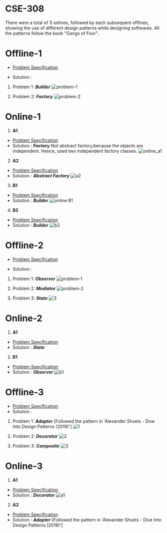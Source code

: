 # CSE-308
There were a total of 3 onlines, followed by each subsequent offlines, showing the use of different design patterns while designing softwares. All the patterns follow the book "Gangs of Four".

# Offline-1
* [Problem Specification](https://github.com/MubasshiraMusarrat/CSE-308/blob/main/Creational%20Pattern/Offline-1/Assingment%201.pdf)

* Solution : 
1. Problem 1: ***Builder***
![problem-1](https://user-images.githubusercontent.com/87219536/224553438-e2bf45f7-5afc-4cc3-8d12-f060beca862f.jpg)

2. Problem 2: ***Factory***
![problem-2](https://user-images.githubusercontent.com/87219536/223746079-c42ee437-4458-4732-9877-6fba17e679b7.jpg)

# Online-1
1. **A1**
* [Problem Specification](https://github.com/MubasshiraMusarrat/CSE-308/blob/main/Creational%20Pattern/Online-1/online_a1/CSE%20308_%20Online1%20-%20A1.pdf)
* Solution : ***Factory***  Not abstract factory,because the objects are independent. Hence, used two independent factory classes.
![online_a1](https://user-images.githubusercontent.com/87219536/224351613-68d6a692-bf66-494a-9282-fe96c88d444b.jpg)


2. **A2**
* [Problem Specification](https://github.com/MubasshiraMusarrat/CSE-308/blob/main/Creational%20Pattern/Online-1/online_a2/question.jpg)
* Solution : ***Abstract Factory*** 
![a2](https://github.com/MubasshiraMusarrat/CSE-308/assets/87219536/fa0e36f5-e803-4d38-acd2-c4d9e4c03264)


3. **B1**
* [Problem Specification](https://github.com/MubasshiraMusarrat/CSE-308/blob/main/Creational%20Pattern/Online-1/online%20B1/CSE%20308%20Online1(B1).pdf)
* Solution : ***Builder***
![online B1](https://user-images.githubusercontent.com/87219536/223748153-4b2c3229-2f30-476b-bada-82c2c9318362.jpg)


4. **B2**
* [Problem Specification](https://github.com/MubasshiraMusarrat/CSE-308/blob/main/Creational%20Pattern/Online-1/online_b2/Online1-B2.pdf)
* Solution : ***Builder***
![b2](https://github.com/MubasshiraMusarrat/CSE-308/assets/87219536/851d39ea-b4c9-4922-b491-3e3e9b901a01)


# Offline-2
* [Problem Specification](https://github.com/MubasshiraMusarrat/CSE-308/blob/main/Behavioural%20Pattern/Offline-2/Offline2.pdf)

* Solution :
1. Problem 1: ***Observer***
![problem-1](https://user-images.githubusercontent.com/87219536/224554813-28aa67b6-4ede-42a3-80dd-94cacdd12d0c.jpg)

2. Problem 2: ***Mediator***
![problem-2](https://user-images.githubusercontent.com/87219536/224555474-51021a86-e15b-425d-9eb1-a4e8f47c598f.jpg)

3. Problem 3: ***State***
![3](https://github.com/MubasshiraMusarrat/CSE-308/assets/87219536/fe83ab38-f83b-4986-9403-f5da4854a9a4)



# Online-2
1. **A1**
* [Problem Specification](https://github.com/MubasshiraMusarrat/CSE-308-Software_Engineering_Sessional/blob/main/Behavioural%20Pattern/Online-2/online%20a1.pdf)
* Solution : ***State***
2. **B1**
* [Problem Specification](https://github.com/MubasshiraMusarrat/CSE-308/blob/main/Behavioural%20Pattern/Online-2/online_b1/online%20b1.pdf)
* Solution : ***Observer***
![b1](https://github.com/MubasshiraMusarrat/CSE-308/assets/87219536/36dbac4c-6e56-4913-94e5-4c2779ca5966)


# Offline-3
* [Problem Specification](https://github.com/MubasshiraMusarrat/CSE-308/blob/main/Structural%20Pattern/Offline-3/Offline%203%20Spec.pdf)
* Solution :
1. Problem 1: ***Adapter*** [Followed the pattern in 'Alexander Shvets - Dive Into Design Patterns (2019)']
![1](https://github.com/MubasshiraMusarrat/CSE-308/assets/87219536/34143ac4-dc60-4d65-b9f9-854051322973)

2. Problem 2: ***Decorator***
![2](https://github.com/MubasshiraMusarrat/CSE-308/assets/87219536/4f42522e-e8f4-4b19-ae66-46f83b7504fd)

3. Problem 3: ***Composite***
![3](https://github.com/MubasshiraMusarrat/CSE-308/assets/87219536/56bf2248-92f3-4c2a-a008-aa6d349e9b8c)



# Online-3
1. **A1**
* [Problem Specification](https://github.com/MubasshiraMusarrat/CSE-308/blob/main/Structural%20Pattern/Online-3/online_a1/CSE308%20(July%202022)%2C%20Online-3%2C%20A1.pdf)
* Solution : ***Decorator***
![a1](https://github.com/MubasshiraMusarrat/CSE-308/assets/87219536/090dc7dc-a005-4015-a1a8-fed2aac95039)
2. **A2**
* [Problem Specification](https://github.com/MubasshiraMusarrat/CSE-308-Software_Engineering_Sessional/blob/main/Structural%20Pattern/Online-3/online%20a2/CSE308%20(July%202022)%2C%20Online-3%2C%20A2.pdf)
* Solution : ***Adapter*** [Followed the pattern in 'Alexander Shvets - Dive Into Design Patterns (2019)']